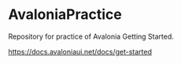 # AvaloniaPractice
Repository for practice of Avalonia Getting Started.

https://docs.avaloniaui.net/docs/get-started
